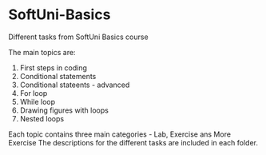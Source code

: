 # SoftUni-Basics
Different tasks from SoftUni Basics course

The main topics are:
1. First steps in coding
2. Conditional statements
3. Conditional stateents - advanced
4. For loop
5. While loop
6. Drawing figures with loops
7. Nested loops

Each topic contains three main categories - Lab, Exercise ans More Exercise
The descriptions for the different tasks are included in each folder.

